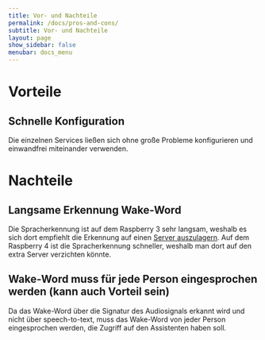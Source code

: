 ```yaml
---
title: Vor- und Nachteile
permalink: /docs/pros-and-cons/
subtitle: Vor- und Nachteile
layout: page
show_sidebar: false
menubar: docs_menu
---
```


# Vorteile

## Schnelle Konfiguration
Die einzelnen Services ließen sich ohne große Probleme konfigurieren und einwandfrei miteinander verwenden.

# Nachteile

## Langsame Erkennung Wake-Word
Die Spracherkennung ist auf dem Raspberry 3 sehr langsam, weshalb es sich dort empfiehlt die Erkennung auf einen [Server auszulagern]("https://rhasspy.readthedocs.io/en/latest/speech-to-text/#remote-http-server"). Auf dem Raspberry 4 ist die Spracherkennung schneller, weshalb man dort auf den extra Server verzichten könnte.

## Wake-Word muss für jede Person eingesprochen werden (kann auch Vorteil sein)
Da das Wake-Word über die Signatur des Audiosignals erkannt wird und nicht über speech-to-text, muss das Wake-Word von jeder Person eingesprochen werden, die Zugriff auf den Assistenten haben soll.
